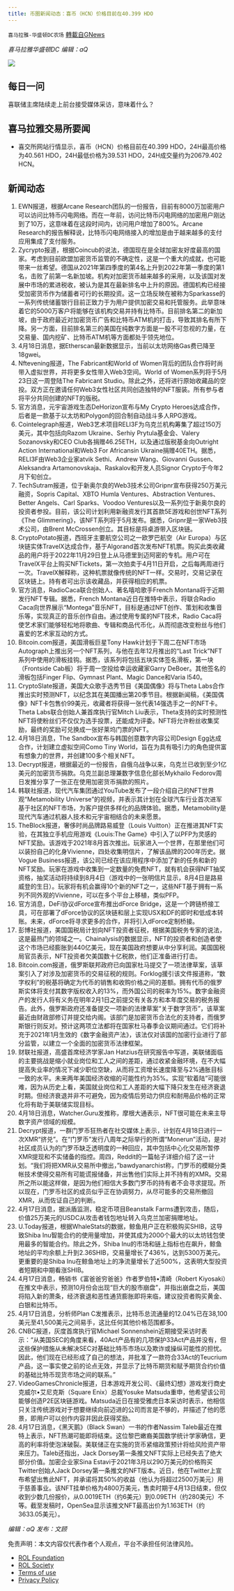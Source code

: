 ```yaml
---
title: 币圈新闻动态：喜币（HCN）价格目前在40.399 HDO
---
```

`喜马拉雅-华盛顿DC农场` [轉載自GNews](https://gnews.org/zh-hans/2366082/)

*喜马拉雅华盛顿DC 编辑：aQ*

![](http://himalayawashingtondc.org/wp-content/uploads/2021/07/ScreenShot-2021-07-31-at-16.20.22@2x.png)



## 每日一问





喜联储主席陆续走上前台接受媒体采访，意味着什么？





## 喜马拉雅交易所要闻





- 喜交所网站行情显示，喜币（HCN）价格目前在40.399 HDO，24H最高价格为40.561 HDO，24H最低价格为39.531 HDO，24H成交量约为20679.402 HCN。






## 新闻动态





1. EWN报道，根据Arcane Research团队的一份报告，目前有8000万加密用户可以访问比特币闪电网络。而在一年前，访问比特币闪电网络的加密用户刚达到了10万，这意味着在这段时间内，访问用户增加了800%。Arcane Research的报告解释说，比特币闪电网络接入的增加是由于越来越多的支付应用集成了支付服务。
2. Zycrypto报道，根据Coincub的说法，德国现在是全球加密友好度最高的国家。考虑到目前欧盟加密货币监管的不确定性，这是一个重大的成就，也可能带来一丝希望。德国从2021年第四季度的第4名上升到2022年第一季度的第1名，击败了前第一名新加坡。机构对加密货币越来越多的采用，以及该国对发展中市场的累进税收，被认为是其在最新排名中上升的原因。德国机构已经接受加密货币作为储蓄者可行的长期投资。这一立场反映在被称为Sparkasse的一系列传统储蓄银行目前正致力于为用户提供加密交易和托管服务。此举意味着它的5000万客户将能够在该机构交易并持有比特币。目前排名第二的新加坡，由于政府最近对加密货币广告和比特币ATM机的打击，导致其排名有所下降。另一方面，目前排名第三的美国在纯数字方面是一股不可忽视的力量，在交易量、国内挖矿、比特币ATM机等方面都处于领先地位。
3. 4月18日消息，据Etherscan最新数据显示，当前以太坊网络Gas费已降至18gwei。
4. Nftevening报道，The Fabricant和World of Women背后的团队合作将时尚带入虚拟世界，并将更多女性带入Web3空间。World of Women系列将于5月23日这一周登陆The Fabricant Studio。除此之外，还将进行原始收藏品的空投。双方正在邀请任何Web3女性社区共同创造独特的NFT服装。所有参与者将平分共同创建的NFT的版税。
5. 官方消息，元宇宙游戏生态DeHorizon宣布与My Crypto Heroes达成合作，后者是一款基于以太坊和Polygon的回合制自动战斗多人RPG游戏。
6. Cointelegraph报道，Web3艺术项目RELI3F为乌克兰机构筹集了超过150万美元，其中包括向Razom Ukraine、Serhiy Prytula基金会、Valery Sozanovsky和CEO Club各捐赠46.25ETH，以及通过版税基金向Outright Action International和Web3 For Africansin Ukraine捐赠40ETH。据悉，RELI3F由Web3企业家atvik Sethi、Andrew Wang、Giovanni Gussen、Aleksandra Artamonovskaja、Raskalov和开发人员Signor Crypto于今年2月下旬创立。
7. TechSutram报道，位于新奥尔良的Web3技术公司Gripnr宣布获得250万美元融资，Sopris Capital、XBTO Humla Ventures、Abstraction Ventures、Better Angels、Carl Sparks、Voodoo Ventures以及一系列位于新奥尔良的投资者参投。目前，该公司计划利用新融资发行其首款5E游戏和创世NFT系列《The Glimmering》，该NFT系列将于5月发布。据悉，Gripnr是一家Web3技术公司，由Brent McCrossen创立。其目标是将桌游带入区块链。
8. CryptoPotato报道，西班牙主要航空公司之一欧罗巴航空（Air Europa）与区块链实体TravelX达成合作，基于Algorand首次发布NFT机票。购买此类收藏品的用户将于2022年11月29日登上从马德里到迈阿密的专机。用户可在TravelX平台上购买NFTickets，第一次拍卖于4月11日开启，之后每两周进行一次。TravelX解释称，这种机票就像传统的NFT一样。交易时，交易记录在区块链上。持有者可出示该收藏品，并获得相应的机票。
9. 官方消息，RadioCaca联合创始人、著名嘻哈歌手French Montana将于近期发行NFT专辑。据悉，French Montana近日在推特中表示，将联合Radio Caca向世界展示“Montega”音乐NFT，目标是通过NFT创作、策划和收集音乐等，实现真正的音乐创作自由。通过使用专属的NFT技术，Radio Caca将使艺术家们能够轻松地将歌曲、专辑和商品代币化，从而彻底改变粉丝与他们喜爱的艺术家互动的方式。
10. Bitcoin.com报道，美国滑板巨星Tony Hawk计划于下周二在NFT市场Autograph上推出另一个NFT系列，与他在去年12月推出的“Last Trick”NFT系列中使用的滑板挂钩。据悉，该系列将包括五块实体签名滑板，第一块（Frontside Cab板）将于周一空投给幸运收藏家Garry DeBoer。其他签名的滑板包括Finger Flip、Gymnast Plant、Magic Dance和Varia l540。
11. CryptoSlate报道，美国大众歌手选秀节目《美国偶像》将与Theta Labs合作推出实时预测NFT，以纪念其在美国播出第20季节目。根据新闻稿，《美国偶像》NFT卡包售价99美元，收藏者将获得一张代表14强选手之一的NFT卡。Theta Labs联合创始人兼首席执行官Mitch Liu表示，Theta支持的实时预测性NFT将使粉丝们不仅仅为选手投票，还能成为评委。NFT将允许粉丝收集奖励，最终的奖励可兑换成一张好莱坞门票的NFT。
12. 4月18日消息，The Sandbox宣布与韩国创意数字内容公司Design Egg达成合作，计划建立虚拟空间Como Tiny World，旨在为具有吸引力的角色提供富有想象力的世界，并创建100多个相关NFT。
13. Decrypt报道，根据最近的一份报告，自俄乌战争以来，乌克兰已收到至少1亿美元的加密货币捐款。乌克兰副总理兼数字信息化部长Mykhailo Fedorov周日发推分享了一张正在使用加密货币捐款的照片。
14. 韩联社报道，现代汽车集团通过YouTube发布了一段介绍自己的NFT世界观“Metamobility Universe”的视频，并表示其计划在全球汽车行业首次进军基于社区的NFT市场，为客户提供多样化的品牌体验。据悉，Metamobility是现代汽车通过机器人技术和元宇宙相结合的未来愿景。
15. TheBlock报道，奢侈时尚品牌路易威登（Louis Vuitton）正在推进其NFT实验，在其独立手机应用游戏《Louis:The Game》中引入了以PFP为灵感的NFT奖励。该游戏于2021年8月首次推出。玩家进入一个世界，在那里他们可以装扮自己的化身Vivienne，四处收集明信片，了解该品牌的200年历史。据Vogue Business报道，该公司已经在该应用程序中添加了新的任务和新的NFT奖励。玩家在游戏中收集到一定数量的免费NFT，就有机会获得NFT抽奖资格，抽奖活动将持续到8月4日（游戏中的一张明信片显示，8月4日是路易威登的生日）。玩家将有机会赢得10个新的NFT之一，这些NFT基于拥有一系列不同外观的Vivienne，可以在多个平台上移植，类似PFP。
16. 官方消息，DeFi协议dForce宣布推出dForce Bridge，这是一个跨链桥接工具，可在部署了dForce协议的区块链和层上实现USX和DF的即时和低成本转账。未来，dForce将寻求更多的合作，并将引入dForce定制桥接。
17. 彭博社报道，美国国税局计划向NFT投资者征税，根据美国税务专家的说法，这是最热门的领域之一。Chainalysis的数据显示，NFT的投资者和创造者使这个市场已经膨胀到440亿美元，现在美国政府想要从中分享利润。美国国税局官员表示，NFT投资者欠美国数十亿税款，他们正准备进行打击。
18. Bitcoin.com报道，俄罗斯联邦政府已向国家杜马提交了一项法律草案，该草案引入了对涉及加密货币的交易征税的规则。Forklog援引该文件报道称，“数字权利”的税基将确定为代币的销售和收购价格之间的差额。拥有代币的俄罗斯实体将支付其数字版权收入的13%，而外国公司的税率为15%。数字金融资产的发行人将有义务在明年2月1日之前提交有关各方和本年度交易的税务报告。此外，俄罗斯政府还准备提交一项新的法律草案“关于数字货币”，该草案最近由财政部修订并提交给内阁。该部门是加密货币合法化的支持者，而俄罗斯银行则反对。预计这两项立法都将在国家杜马春季会议期间通过。它们将补充于2021年1月生效的《数字金融资产法》，该法仅对该国的加密行业进行了部分监管，以建立一个全面的加密货币法律框架。
19. 财联社报道，高盛首席经济学家Jan Hatzius在研究报告中写道，美联储面临的主要挑战是缩小就业岗位和工人之间的差距，通过收紧金融环境，在不大幅提高失业率的情况下减少职位空缺，从而将工资增长速度降至与2%通胀目标一致的水平。未来两年美国经济收缩的可能性约为35%。实现“软着陆”可能很难，因为从历史上看，美国就业岗位和工人差距的大幅下降只发生在经济衰退时期。但经济衰退并非不可避免，因为疫情后劳动力供应和耐用品价格的正常化将有助于美联储实现目标。
20. 4月18日消息，Watcher.Guru发推称，摩根大通表示，NFT很可能在未来主导数字资产领域的规模。
21. Decrypt报道，一群门罗币狂热者在社交媒体上表示，计划在4月18日进行一次XMR“挤兑”。在“门罗币”发行八周年之际举行的所谓“Monerun”活动，是对社区成员认为的门罗币缺乏透明度的一种回应，其中包括中心化交易所暂停XMR提现和不实储备的指控。周四，Reddit的一篇帖子详细介绍了这一计划。“我们将把XMR从交易所中撤出，”bawdyanarchist称，门罗币的模糊分类帐技术使得交易所有可能谎报储备，并出售他们实际上并不持有的XMR。交易所之所以能这样做，是因为他们相信大多数门罗币的持有者不会寻求提现。所以现在，门罗币社区的成员似乎正在协调努力，从尽可能多的交易所撤回XMR，从而佐证自己的判断。
22. 4月17日消息，据派盾监测，稳定币项目Beanstalk Farms遭到攻击，随后，价值25万美元的USDC从攻击者钱包地址转入乌克兰加密捐赠地址。
23. U.Today报道，根据WhaleStats的数据，鲸鱼用户正在积极购买SHIB，这导致Shiba Inu智能合约的使用量增加，并使其成为2000个最大的以太坊钱包使用最多的智能合约。除此之外，Shiba Inu的市场和链上指标也在飙升，鲸鱼地址的平均余额上升到2.36SHIB，交易量增长了436%，达到5300万美元。更重要的是Shiba Inu在鲸鱼地址上的净流量增长了近500%，这表明大型投资者短期和中期看涨SHIB。
24. 4月17日消息，畅销书《富爸爸穷爸爸》作者罗伯特•清崎（Robert Kiyosaki）在推文中表示，预测10月份会出现“巨大的股市崩盘”，并指出崩盘之后，美国将陷入新的萧条，经济衰退和恶性通货膨胀即将来临，建议投资者购买黄金、白银和比特币。
25. 4月17日消息，分析师Plan C发推表示，比特币总流通量的12.04%已在38,100美元至41,500美元之间易手，这比任何其他价格范围都多。
26. CNBC报道，灰度首席执行官Michael Sonnenshein近期接受采访时表示：“从美国SEC的角度来看，40Act产品有的几项保护33Act产品并没有，但这些保护措施从未解决SEC对基础比特币市场以及欺诈或操纵可能性的担忧。因此，他们现在已经形成了自己的想法，并批准了一款符合33Act的Teucrium产品，这一事实使之前的论点无效，并显示了比特币期货和赋予期货合约价值的基础比特币现货市场之间的联系。”
27. VideoGamesChronicle报道，日本游戏开发公司、《最终幻想》游戏发行商史克威尔•艾尼克斯（Square Enix）总裁Yosuke Matsuda重申，他希望该公司能够创造P2E区块链游戏。Matsuda近日在接受雅虎日本采访时表示，他相信只关注传统游戏对于想要继续向前迈进的公司而言是不够的，并描述了他的愿景，即用户可以创作内容并因此获得奖励。
28. 4月17日消息，《黑天鹅》（Black Swan）一书的作者Nassim Taleb最近在推特上表示，NFT热潮可能即将结束。这位黎巴嫩裔美国数学统计学家确信，更高的利率将使泡沫破裂。美联储正在实施的货币紧缩政策预计将给风险资产带来压力。Taleb还指出，Jack Dorsey第一条推文NFT实际上已经失去了绝大部分价值。加密企业家Sina Estavi于2021年3月以290万美元的价格购买Twitter创始人Jack Dorsey第一条推文的NFT版本。近日，他在Twitter上宣布希望出售此NFT，并承诺将其50%的收益（他认为将超过2500万美元）用于慈善事业。该NFT挂单价格为4800万美元，售卖时期于4月13日结束，但仅收到少数几份报价，从0.0019ETH（约6美元）到0.09ETH（约280美元）不等。截至发稿时，OpenSea显示该推文NFT最高出价为1.163ETH（约3633.05美元）。





*编辑：aQ
发布：文顾*


 
 

免责声明：本文内容仅代表作者个人观点，平台不承担任何法律风险。

- [ROL Foundation](https://rolfoundation.org/)
- [ROL Society](https://rolsociety.org/)
- [Terms of use](https://gnews.org/terms-of-use-3/)
- [Privacy Policy](https://gnews.org/privacy-policy/)
